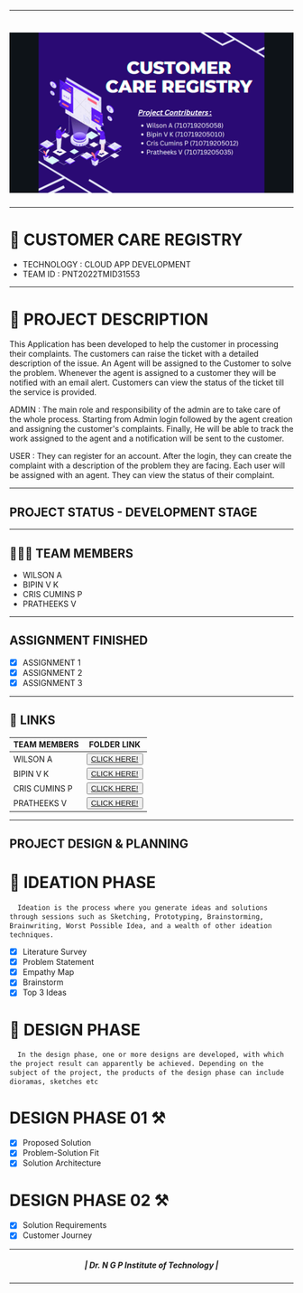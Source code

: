 <hr>

<h1 align="fill" >
 <img src="ccr.png" />
</h1>

<hr>

# 🛃 CUSTOMER CARE REGISTRY

- TECHNOLOGY : CLOUD APP DEVELOPMENT
- TEAM ID    : PNT2022TMID31553

<hr>

# 📒 PROJECT DESCRIPTION

This Application has been developed to help the customer in processing their complaints.  The customers can raise the ticket with a detailed description of the issue.  An Agent will be assigned to the Customer to solve the problem.  Whenever the agent is assigned to a customer they will be notified with an email alert.  Customers can view the status of the ticket till the service is provided.

 ADMIN :
 The main role and responsibility of the admin are to take care of the whole process.  Starting from Admin login followed by the agent creation and assigning the customer's complaints.  Finally, He will be able to track the work assigned to the agent and a notification will be sent to the customer.

 USER :
 They can register for an account.  After the login, they can create the complaint with a description of the problem they are facing.  Each user will be assigned with an agent.  They can view the status of their complaint.

 <hr>

 ## PROJECT STATUS - DEVELOPMENT STAGE

 <hr>

## 🧑🏻‍🦰 TEAM MEMBERS
- WILSON A
- BIPIN V K   
- CRIS CUMINS P
- PRATHEEKS V

<hr>

## ASSIGNMENT FINISHED
- [x] ASSIGNMENT 1
- [x] ASSIGNMENT 2
- [x] ASSIGNMENT 3 

<hr>

## 🔗 LINKS

| TEAM MEMBERS | FOLDER LINK    |
| ------------- | ------------- |
| WILSON A  | <button> <a href="https://github.com/IBM-EPBL/IBM-Project-38964-1660387440/tree/main/Assignments/Team%20lead">CLICK HERE!  </a></button>                 
| BIPIN V K  | <button> <a href="https://github.com/IBM-EPBL/IBM-Project-38964-1660387440/tree/main/Assignments/Team%20Member%202">CLICK HERE!  </a> </button> |
| CRIS CUMINS P     | <button><a href="https://github.com/IBM-EPBL/IBM-Project-38964-1660387440/tree/main/Assignments/Team%20Member%203">CLICK HERE!  </a> </button> |
| PRATHEEKS V     | <button><a href="https://github.com/IBM-EPBL/IBM-Project-38964-1660387440/tree/main/Assignments/Team%20Member%201">CLICK HERE!  </a> </button> |

<hr>

## PROJECT DESIGN & PLANNING
# 🧩 IDEATION PHASE

      Ideation is the process where you generate ideas and solutions through sessions such as Sketching, Prototyping, Brainstorming, Brainwriting, Worst Possible Idea, and a wealth of other ideation techniques.
- [x] Literature Survey
- [x] Problem Statement
- [x] Empathy Map
- [x] Brainstorm
- [x] Top 3 Ideas

# 🧩 DESIGN PHASE 
      In the design phase, one or more designs are developed, with which the project result can apparently be achieved. Depending on the subject of the project, the products of the design phase can include dioramas, sketches etc

# DESIGN PHASE 01 ⚒️
- [x] Proposed Solution
- [x] Problem-Solution Fit
- [x] Solution Architecture

# DESIGN PHASE 02 ⚒️
- [x] Solution Requirements
- [x] Customer Journey

<hr>

<div align="center">
 <h5> | Dr. N G P Institute of Technology |</h5>

<hr>
